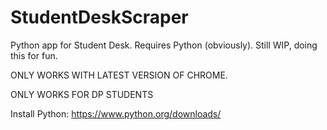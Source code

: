 # StudentDeskScraper

Python app for Student Desk. Requires Python (obviously). Still WIP, doing this for fun.

ONLY WORKS WITH LATEST VERSION OF CHROME.

ONLY WORKS FOR DP STUDENTS

Install Python: https://www.python.org/downloads/
